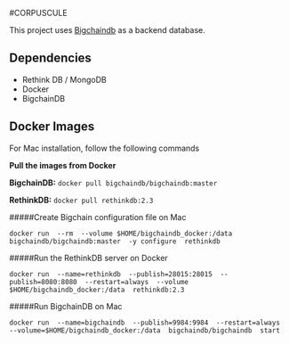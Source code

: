 #CORPUSCULE

This project uses  [Bigchaindb](https://github.com/bigchaindb/bigchaindb) as a backend database.

## Dependencies
* Rethink DB / MongoDB 
* Docker
* BigchainDB

## Docker Images

For Mac installation, follow the following commands

**Pull the images from Docker**

**BigchainDB:** `docker pull bigchaindb/bigchaindb:master`

**RethinkDB:** `docker pull rethinkdb:2.3`

#####Create Bigchain configuration file on Mac

`docker run 
  --rm 
  --volume $HOME/bigchaindb_docker:/data 
  bigchaindb/bigchaindb:master 
  -y configure 
  rethinkdb`
  
#####Run the RethinkDB server on Docker

`docker run 
  --name=rethinkdb 
  --publish=28015:28015 
  --publish=8080:8080 
  --restart=always 
  --volume $HOME/bigchaindb_docker:/data 
  rethinkdb:2.3`
  
#####Run BigchainDB on Mac

`docker run 
  --name=bigchaindb 
  --publish=9984:9984 
  --restart=always 
  --volume=$HOME/bigchaindb_docker:/data 
  bigchaindb/bigchaindb 
  start`








